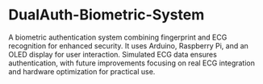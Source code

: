 # DualAuth-Biometric-System
A biometric authentication system combining fingerprint and ECG recognition for enhanced security. It uses Arduino, Raspberry Pi, and an OLED display for user interaction. Simulated ECG data ensures authentication, with future improvements focusing on real ECG integration and hardware optimization for practical use.

